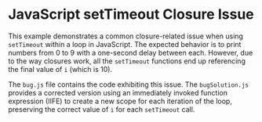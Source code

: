 # JavaScript setTimeout Closure Issue

This example demonstrates a common closure-related issue when using `setTimeout` within a loop in JavaScript.  The expected behavior is to print numbers from 0 to 9 with a one-second delay between each. However, due to the way closures work, all the `setTimeout` functions end up referencing the final value of `i` (which is 10). 

The `bug.js` file contains the code exhibiting this issue. The `bugSolution.js` provides a corrected version using an immediately invoked function expression (IIFE) to create a new scope for each iteration of the loop, preserving the correct value of `i` for each `setTimeout` call.